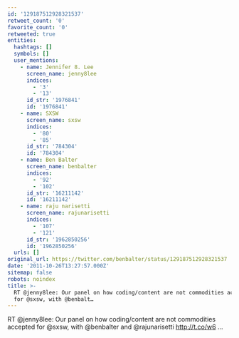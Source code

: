 ```yaml
---
id: '129187512928321537'
retweet_count: '0'
favorite_count: '0'
retweeted: true
entities:
  hashtags: []
  symbols: []
  user_mentions:
    - name: Jennifer 8. Lee
      screen_name: jenny8lee
      indices:
        - '3'
        - '13'
      id_str: '1976841'
      id: '1976841'
    - name: SXSW
      screen_name: sxsw
      indices:
        - '80'
        - '85'
      id_str: '784304'
      id: '784304'
    - name: Ben Balter
      screen_name: benbalter
      indices:
        - '92'
        - '102'
      id_str: '16211142'
      id: '16211142'
    - name: raju narisetti
      screen_name: rajunarisetti
      indices:
        - '107'
        - '121'
      id_str: '1962850256'
      id: '1962850256'
  urls: []
original_url: https://twitter.com/benbalter/status/129187512928321537
date: '2011-10-26T13:27:57.000Z'
sitemap: false
robots: noindex
title: >-
  RT @jenny8lee: Our panel on how coding/content are not commodities accepted
  for @sxsw, with @benbalt…
---
```


RT @jenny8lee: Our panel on how coding/content are not commodities accepted for @sxsw, with @benbalter and @rajunarisetti http://t.co/w6 ...